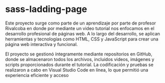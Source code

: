 # sass-ladding-page
Este proyecto surge como parte de un aprendizaje por parte de profesor Rivalcoba en donde por mediante un video tutorial nos enfocamos en el desarrollo profesional de páginas web. A lo largo del desarrollo, se aplican herramientas y tecnologías como HTML, CSS y JavaScript para crear una página web interactiva y funcional.

El proyecto se gestionó íntegramente mediante repositorios en GitHub, donde se almacenaron todos los archivos, incluidos videos, imágenes y scripts proporcionados durante el tutorial. La codificación y pruebas se realizaron a cabo en Visual Studio Code en línea, lo que permitió una experiencia eficiente y acceso
